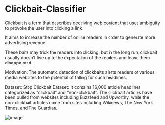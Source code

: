 # Clickbait-Classifier
Clickbait is a term that describes deceiving web content that uses ambiguity to
provoke the user into clicking a link.

It aims to increase the number of online readers in order to generate more
advertising revenue.

These baits may trick the readers into clicking, but in the long run, clickbait usually
doesn’t live up to the expectation of the readers and leave them disappointed.

Motivation: The automatic detection of clickbaits alerts readers of various media
websites to the potential of falling for such headlines.

Dataset: Stop Clickbait Dataset: It contains 16,000 article headlines categorized as
“clickbait” and “non-clickbait”. The clickbait articles have been pulled from websites
including Buzzfeed and Upworthy, while the non-clickbait articles come from sites
including Wikinews, The New York Times, and The Guardian.

![image](https://github.com/user-attachments/assets/f8714c6b-3941-472a-b81a-f40602383e4c)

